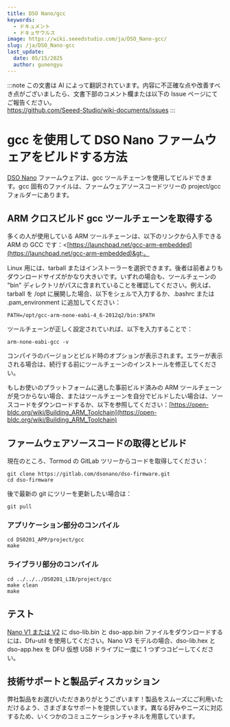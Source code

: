 ```yaml
---
title: DSO Nano/gcc
keywords:
  - ドキュメント
  - ドキュサウルス
image: https://wiki.seeedstudio.com/ja/DSO_Nano-gcc/
slug: /ja/DSO_Nano-gcc
last_update:
  date: 05/15/2025
  author: gunengyu
---
```

:::note
この文書は AI によって翻訳されています。内容に不正確な点や改善すべき点がございましたら、文書下部のコメント欄または以下の Issue ページにてご報告ください。  
https://github.com/Seeed-Studio/wiki-documents/issues
:::

# gcc を使用して DSO Nano ファームウェアをビルドする方法

[DSO Nano](/DSO_Nano "DSO Nano") ファームウェアは、gcc ツールチェーンを使用してビルドできます。gcc 固有のファイルは、ファームウェアソースコードツリーの project/gcc フォルダーにあります。

## ARM クロスビルド gcc ツールチェーンを取得する

多くの人が使用している ARM ツールチェーンは、以下のリンクから入手できる ARM の GCC です：&lt;[https://launchpad.net/gcc-arm-embedded](https://launchpad.net/gcc-arm-embedded)&gt;。

Linux 用には、tarball またはインストーラーを選択できます。後者は前者よりもダウンロードサイズがかなり大きいです。いずれの場合も、ツールチェーンの "bin" ディレクトリがパスに含まれていることを確認してください。例えば、tarball を /opt に展開した場合、以下をシェルで入力するか、.bashrc または .pam_environment に追加してください：

```
PATH=/opt/gcc-arm-none-eabi-4_6-2012q2/bin:$PATH
```

ツールチェーンが正しく設定されていれば、以下を入力することで：

```
arm-none-eabi-gcc -v
```

コンパイラのバージョンとビルド時のオプションが表示されます。エラーが表示される場合は、続行する前にツールチェーンのインストールを修正してください。

もしお使いのプラットフォームに適した事前ビルド済みの ARM ツールチェーンが見つからない場合、またはツールチェーンを自分でビルドしたい場合は、ソースコードをダウンロードするか、以下を参照してください：[https://open-bldc.org/wiki/Building_ARM_Toolchain](https://open-bldc.org/wiki/Building_ARM_Toolchain)

## ファームウェアソースコードの取得とビルド

現在のところ、Tormod の GitLab ツリーからコードを取得してください：

```
git clone https://gitlab.com/dsonano/dso-firmware.git
cd dso-firmware
```

後で最新の git にツリーを更新したい場合は：

```
git pull
```

### アプリケーション部分のコンパイル

```
cd DS0201_APP/project/gcc
make
```

### ライブラリ部分のコンパイル

```
cd ../../../DS0201_LIB/project/gcc
make clean
make
```

## テスト

[Nano V1 または V2](/Dfu-util "Dfu-util") に dso-lib.bin と dso-app.bin ファイルをダウンロードするには、Dfu-util を使用してください。Nano V3 モデルの場合、dso-lib.hex と dso-app.hex を DFU 仮想 USB ドライブに一度に 1 つずつコピーしてください。

## 技術サポートと製品ディスカッション

弊社製品をお選びいただきありがとうございます！製品をスムーズにご利用いただけるよう、さまざまなサポートを提供しています。異なる好みやニーズに対応するため、いくつかのコミュニケーションチャネルを用意しています。

<div class="button_tech_support_container">
<a href="https://forum.seeedstudio.com/" class="button_forum"></a> 
<a href="https://www.seeedstudio.com/contacts" class="button_email"></a>
</div>

<div class="button_tech_support_container">
<a href="https://discord.gg/eWkprNDMU7" class="button_discord"></a> 
<a href="https://github.com/Seeed-Studio/wiki-documents/discussions/69" class="button_discussion"></a>
</div>